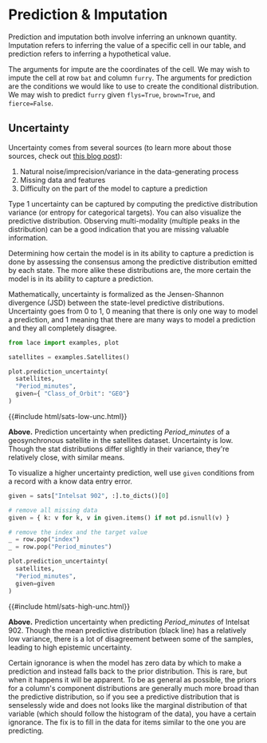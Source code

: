# Prediction & Imputation

Prediction and imputation both involve inferring an unknown quantity. Imputation refers to inferring the value of a specific cell in our table, and prediction refers to inferring a hypothetical value. 

The arguments for impute are the coordinates of the cell. We may wish to impute the cell at row `bat` and column `furry`. The arguments for prediction are the conditions we would like to use to create the conditional distribution. We may wish to predict `furry` given `flys=True`, `brown=True`, and `fierce=False`.

## Uncertainty

Uncertainty comes from several sources (to learn more about those sources, check out [this blog post](https://redpoll.ai/blog/ml-uncertainty/)):

1. Natural noise/imprecision/variance in the data-generating process
2. Missing data and features
3. Difficulty on the part of the model to capture a prediction

Type 1 uncertainty can be captured by computing the predictive distribution variance (or entropy for categorical targets). You can also visualize the predictive distribution. Observing multi-modality (multiple peaks in the distribution) can be a good indication that you are missing valuable information.

Determining how certain the model is in its ability to capture a prediction is done by assessing the consensus among the predictive distribution emitted by each state. The more alike these distributions are, the more certain the model is in its ability to capture a prediction.

Mathematically, uncertainty is formalized as the Jensen-Shannon divergence (JSD) between the state-level predictive distributions. Uncertainty goes from 0 to 1, 0 meaning that there is only one way to model a prediction, and 1 meaning that there are many ways to model a prediction and they all completely disagree.

<div class=tabbed-blocks>

```python
from lace import examples, plot

satellites = examples.Satellites()

plot.prediction_uncertainty(
  satellites,
  "Period_minutes",
  given={ "Class_of_Orbit": "GEO"}
)
```
</div>

{{#include html/sats-low-unc.html}}

**Above.** Prediction uncertainty when predicting *Period_minutes* of a geosynchronous satellite in the satellites dataset. Uncertainty is low. Though the stat distributions differ slightly in their variance, they're relatively close, with similar means.

To visualize a higher uncertainty prediction, well use `given` conditions from a record with a know data entry error.

<div class=tabbed-blocks>

```python
given = sats["Intelsat 902", :].to_dicts()[0]

# remove all missing data
given = { k: v for k, v in given.items() if not pd.isnull(v) }

# remove the index and the target value
_ = row.pop("index")
_ = row.pop("Period_minutes")

plot.prediction_uncertainty(
  satellites,
  "Period_minutes",
  given=given
)
```
</div>

{{#include html/sats-high-unc.html}}

**Above.** Prediction uncertainty when predicting *Period_minutes* of Intelsat 902. Though the mean predictive distribution (black line) has a relatively low variance, there is a lot of disagreement between some of the samples, leading to high epistemic uncertainty.

Certain ignorance is when the model has zero data by which to make a prediction and instead falls back to the prior distribution. This is rare, but when it happens it will be apparent. To be as general as possible, the priors for a column's component distributions are generally much more broad than the predictive distribution, so if you see a predictive distribution that is senselessly wide and does not looks like the marginal distribution of that variable (which should follow the histogram of the data), you have a certain ignorance. The fix is to fill in the data for items similar to the one you are predicting.
